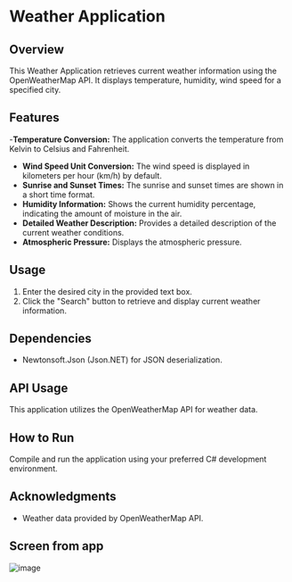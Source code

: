 # Weather Application

## Overview
This Weather Application retrieves current weather information using the OpenWeatherMap API. It displays temperature, humidity, wind speed for a specified city.

## Features
-**Temperature Conversion:** The application converts the temperature from Kelvin to Celsius and Fahrenheit.
- **Wind Speed Unit Conversion:** The wind speed is displayed in kilometers per hour (km/h) by default.
- **Sunrise and Sunset Times:** The sunrise and sunset times are shown in a short time format.
- **Humidity Information:** Shows the current humidity percentage, indicating the amount of moisture in the air.
- **Detailed Weather Description:** Provides a detailed description of the current weather conditions.
- **Atmospheric Pressure:** Displays the atmospheric pressure.

## Usage
1. Enter the desired city in the provided text box.
2. Click the "Search" button to retrieve and display current weather information.

## Dependencies
- Newtonsoft.Json (Json.NET) for JSON deserialization.

## API Usage
This application utilizes the OpenWeatherMap API for weather data. 

## How to Run
Compile and run the application using your preferred C# development environment.

## Acknowledgments
- Weather data provided by OpenWeatherMap API.

## Screen from app
![image](https://github.com/LAICEROO/Weather_Application/assets/93771973/7dbf7c04-fc31-41f7-afce-62d5ed92b417)


